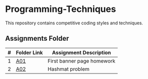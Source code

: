 # Programming-Techniques
This repository contains competitive coding styles and techniques.
##  Assignments Folder

|   #   | Folder Link | Assignment Description |
| :---: | ----------- | ---------------------- |
|  1    |     [A01](https://github.com/azizzmills/Programming-Techniques/tree/2143-OOP-Mills/A01)    | First banner page homework |
|  2    |     [A02](https://github.com/azizzmills/Programming-Techniques/tree/2143-OOP-Mills/A03)  | Hashmat problem |
